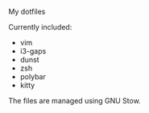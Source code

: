 My dotfiles

Currently included:

* vim
* i3-gaps
* dunst
* zsh
* polybar
* kitty

The files are managed using GNU Stow.
